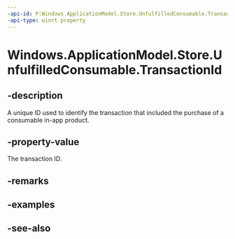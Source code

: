 ----api-id: P:Windows.ApplicationModel.Store.UnfulfilledConsumable.TransactionId
-api-type: winrt property
---<!-- Property syntaxpublic System.Guid TransactionId { get; }--># Windows.ApplicationModel.Store.UnfulfilledConsumable.TransactionId## -descriptionA unique ID used to identify the transaction that included the purchase of a consumable in-app product.## -property-valueThe transaction ID.## -remarks## -examples## -see-also